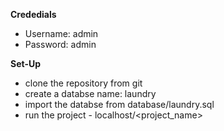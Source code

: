 **Crededials**
- Username: admin
- Password: admin

**Set-Up**
- clone the repository from git
- create a databse name: laundry
- import the databse from database/laundry.sql
- run the project - localhost/<project_name>